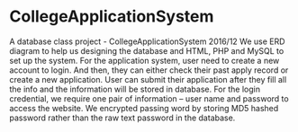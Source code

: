 # CollegeApplicationSystem
A database class project - CollegeApplicationSystem 2016/12
We use ERD diagram to help us designing the database and HTML, PHP and MySQL to set up the system.
For the application system, user need to create a new account to login. And then, they can either check 
their past apply record or create a new application. User can submit their application after they fill all 
the info and the information will be stored in database.
For the login credential, we require one pair of information – user name and password to access the website. 
We encrypted passing word by storing MD5 hashed password rather than the raw text password in the database. 
